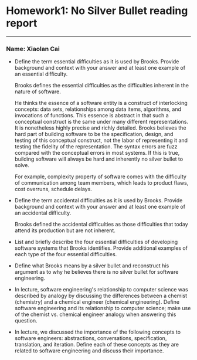# Homework1: No Silver Bullet reading report
***
### Name: Xiaolan Cai



- Define the term essential difficulties as it is used by Brooks. Provide background and context with your answer and at least one example of an essential difficulty.

    Brooks defines the essential difficulties as the difficulties inherent in the nature of software. 
    
    He thinks the essence of a software entity is a construct of interlocking concepts: data sets, relationships among data items, algorithms, and invocations of functions. This essence is abstract in that such a conceptual construct is the same under many different representations. It is nonetheless highly precise and richly detailed. Brooks believes the hard part of building software to be the specification, design, and testing of this conceptual construct, not the labor of representing it and testing the fidelity of the representation. The syntax errors are fuzz compared with the conceptual errors in most systems. If this is true, building software will always be hard and inherently no silver bullet to solve. 
    
    For example,  complexity property of software comes with the difficulty of communication among team members, which leads to product flaws, cost overruns, schedule delays.

- Define the term accidental difficulties as it is used by Brooks. Provide background and context with your answer and at least one example of an accidental difficulty.

    Brooks defined the accidental difficulties as those difficulties that today attend its production but are not inherent. 

- List and briefly describe the four essential difficulties of developing software systems that Brooks identifies. Provide additional examples of each type of the four essential difficulties.

- Define what Brooks means by a silver bullet and reconstruct his argument as to why he believes there is no silver bullet for software engineering.

- In lecture, software engineering's relationship to computer science was described by analogy by discussing the differences between a chemist (chemistry) and a chemical engineer (chemical engineering). Define software engineering and its relationship to computer science; make use of the chemist vs. chemical engineer analogy when answering this question.

- In lecture, we discussed the importance of the following concepts to software engineers: abstractions, conversations, specification, translation, and iteration. Define each of these concepts as they are related to software engineering and discuss their importance.

